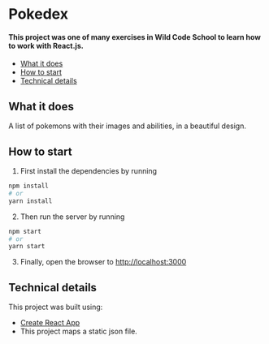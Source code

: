 # Pokedex
#### This project was one of many exercises in Wild Code School to learn how to work with React.js.

* [What it does](#what-it-does)
* [How to start](#how-to-start)
* [Technical details](#technical-details)

## What it does
A list of pokemons with their images and abilities, in a beautiful design.
## How to start
1. First install the dependencies by running
```bash
npm install
# or
yarn install
```
2. Then run the server by running
```bash
npm start
# or
yarn start
```

3. Finally, open the browser to [http://localhost:3000](http://localhost:3000)

## Technical details

This project was built using:
* [Create React App](https://create-react-app.dev/docs/getting-started)
* This project maps a static json file.